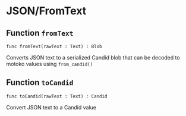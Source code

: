 # JSON/FromText

## Function `fromText`
``` motoko no-repl
func fromText(rawText : Text) : Blob
```

Converts JSON text to a serialized Candid blob that can be decoded to motoko values using `from_candid()`

## Function `toCandid`
``` motoko no-repl
func toCandid(rawText : Text) : Candid
```

Convert JSON text to a Candid value
